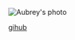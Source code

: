 
![Aubrey's photo](https://scontent.flun2-1.fna.fbcdn.net/v/t1.0-9/58378444_2221783954551382_8205963686808911872_n.jpg?_nc_cat=104&_nc_eui2=AeFlJjCGh6FJ0LbXfhthZK-CWUyjpJI0cmu0oZgsKlo3XZJo1f6SbO3l1uwBm1tGjAx1sCRlqdMuKrHdmNO8Bd1HxUyfN11RoQto-k7i-ZhX3w&_nc_ht=scontent.flun2-1.fna&oh=5d3cd17fbc1c55c6b3b7b7e46086b2ed&oe=5D53D7D1)

[gihub](https://github.com/Aubrey-Zulu)
